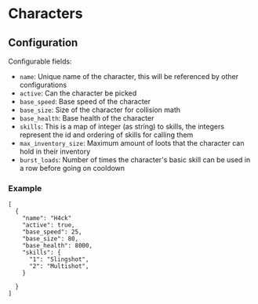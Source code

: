 # Characters

## Configuration

Configurable fields:
- `name`: Unique name of the character, this will be referenced by other configurations
- `active`: Can the character be picked
- `base_speed`: Base speed of the character
- `base_size`: Size of the character for collision math
- `base_health`: Base health of the character
- `skills`: This is a map of integer (as string) to skills, the integers represent the id and ordering of skills for calling them
- `max_inventory_size`: Maximum amount of loots that the character can hold in their inventory
- `burst_loads`: Number of times the character's basic skill can be used in a row before going on cooldown

### Example

```
[
  {
    "name": "H4ck"
    "active": true,
    "base_speed": 25,
    "base_size": 80,
    "base_health": 8000,
    "skills": {
      "1": "Slingshot",
      "2": "Multishot",
    }

  }
]
```
